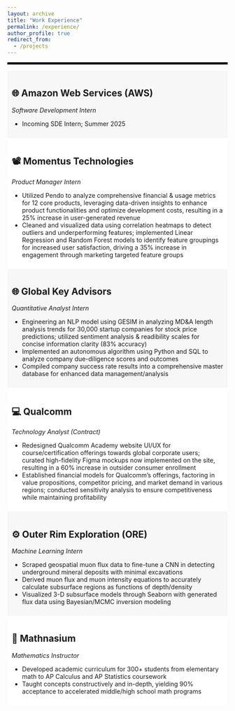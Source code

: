 ```yaml
---
layout: archive
title: "Work Experience"
permalink: /experience/
author_profile: true
redirect_from:
  - /projects
---
```


<hr style="border: 2px solid black;">

<div style="background-color: #f7f7f7; padding: 10px;">
<h2>🌐 <a href="https://aws.amazon.com/" style="text-decoration: none; color: inherit;">Amazon Web Services (AWS)</a></h2>
<i>Software Development Intern</i>
<ul>
    <li>Incoming SDE Intern; Summer 2025</li>
</ul>
</div>

<div style="background-color: white; padding: 10px;">
<h2>📽️ <a href="https://gomomentus.com/" style="text-decoration: none; color: inherit;">Momentus Technologies</a></h2>
<i>Product Manager Intern</i>
<ul>
  <li>Utilized Pendo to analyze comprehensive financial & usage metrics for 12 core products, leveraging data-driven insights to enhance product functionalities and optimize development costs, resulting in a 25% increase in user-generated revenue</li>
  <li>Cleaned and visualized data using correlation heatmaps to detect outliers and underperforming features; implemented Linear Regression and Random Forest models to identify feature groupings for increased user satisfaction, driving a 35% increase in engagement through marketing targeted feature groups</li>
</ul>
</div>

<div style="background-color: #f7f7f7; padding: 10px;">
<h2>🌐 <a href="https://gkadvisors.com/" style="text-decoration: none; color: inherit;">Global Key Advisors</a></h2>
<i>Quantitative Analyst Intern</i>
<ul>
  <li>Engineering an NLP model using GESIM in analyzing MD&A length analysis trends for 30,000 startup companies for stock price predictions; utilized sentiment analysis & readibility scales for concise information clarity (83% accuracy)</li>
  <li>Implemented an autonomous algorithm using Python and SQL to analyze company due-diligence scores and outcomes</li>
  <li>Compiled company success rate results into a comprehensive master database for enhanced data management/analysis</li>
</ul>
</div>

<div style="background-color: white; padding: 10px;">
<h2>💻 <a href="https://academy.qualcomm.com/" style="text-decoration: none; color: inherit;">Qualcomm</a></h2>
<i>Technology Analyst (Contract)</i>
<ul>
  <li>Redesigned Qualcomm Academy website UI/UX for course/certification offerings towards global corporate users; curated high-fidelity Figma mockups now implemented on the site, resulting in a 60% increase in outsider consumer enrollment</li>
  <li>Established financial models for Qualcomm’s offerings, factoring in value propositions, competitor pricing, and market demand in various regions; conducted sensitivity analysis to ensure competitiveness while maintaining profitability</li>
</ul>
</div>

<div style="background-color: #f7f7f7; padding: 10px;">
<h2>⚙️ <a href="https://www.ore.green/" style="text-decoration: none; color: inherit;">Outer Rim Exploration (ORE)</a></h2>
<i>Machine Learning Intern</i>
<ul>
  <li>Scraped geospatial muon flux data to fine-tune a CNN in detecting underground mineral deposits with minimal excavations</li>
  <li>Derived muon flux and muon intensity equations to accurately calculate subsurface regions as functions of depth/density</li>
  <li>Visualized 3-D subsurface models through Seaborn with generated flux data using Bayesian/MCMC inversion modeling</li>
</ul>
</div>

<div style="background-color: white; padding: 10px;">
<h2>🧮 <a href="https://www.mathnasium.com/math-centers/northwood" style="text-decoration: none; color: inherit;">Mathnasium</a></h2>
<i>Mathematics Instructor</i>
<ul>
  <li>Developed academic curriculum for 300+ students from elementary math to AP Calculus and AP Statistics coursework</li>
  <li>Taught concepts constructively and in-depth, yielding 90% acceptance to accelerated middle/high school math programs</li>
</ul>
</div>
